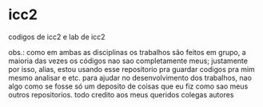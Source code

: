 # icc2
 codigos de icc2 e lab de icc2
 
 obs.: como em ambas as disciplinas os trabalhos são feitos em grupo, a maioria das vezes os códigos nao sao completamente meus; justamente por isso, alias, estou usando esse repositorio pra guardar codigos pra mim mesmo analisar e etc. para ajudar no desenvolvimento dos trabalhos, nao algo como se fosse só um deposito de coisas que eu fiz como sao meus outros repositorios. todo credito aos meus queridos colegas autores
